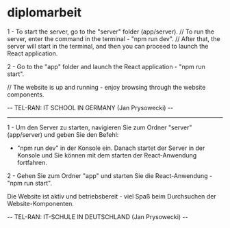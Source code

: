 # diplomarbeit


1 - To start the server, go to the "server" folder (app/server). 
// To run the server, enter the command in the terminal - "npm run dev". 
// After that, the server will start in the terminal, and then you can proceed to launch the React application.

2 - Go to the "app" folder and launch the React application - "npm run start".

// The website is up and running - enjoy browsing through the website components.

-- TEL-RAN: IT SCHOOL IN GERMANY (Jan Prysowecki) --

_____________________________________________________________________________

1 - Um den Server zu starten, navigieren Sie zum Ordner "server" (app/server) und geben Sie den Befehl:  
- "npm run dev" in der Konsole ein.
Danach startet der Server in der Konsole und Sie können mit dem starten der React-Anwendung fortfahren. 
 
2 - Gehen Sie zum Ordner "app" und starten Sie die React-Anwendung - "npm run start". 
 
Die Website ist aktiv und betriebsbereit - viel Spaß beim Durchsuchen der Website-Komponenten. 
 
-- TEL-RAN: IT-SCHULE IN DEUTSCHLAND (Jan Prysowecki) --
